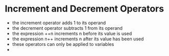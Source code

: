 # Increment and Decrement Operators

* the increment operator adds 1 to its operand
* the decrement operator subtracts 1 from its operand
* the expression ++n increments n before its value is used
* the expression n++ increments n after its value has been used
* these operators can only be applied to variables
* 
